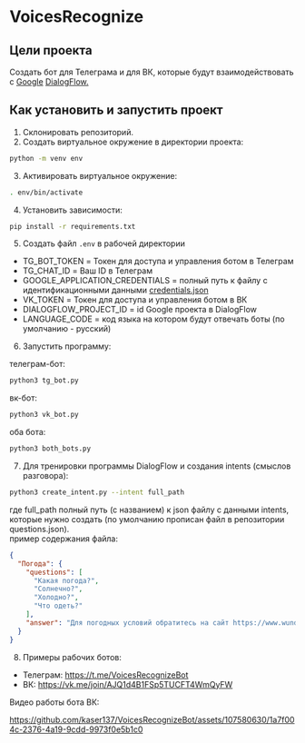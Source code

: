 # VoicesRecognize

## Цели проекта
Создать бот для Телеграма и для ВК, которые будут взаимодействовать с [Google](https://www.google.com/) [DialogFlow.](https://dialogflow.cloud.google.com/)

## Как установить и запустить проект

1. Склонировать репозиторий.
2. Создать виртуальное окружение в директории проекта:
```bash
python -m venv env
```
3. Активировать виртуальное окружение:

```bash
. env/bin/activate
```
   
4. Установить зависимости:
```bash
pip install -r requirements.txt
```

5. Создать файл `.env` в рабочей директории

* TG_BOT_TOKEN = Токен для доступа и управления ботом в Телеграм
* TG_CHAT_ID = Ваш ID в Телеграм
* GOOGLE_APPLICATION_CREDENTIALS = полный путь к файлу с идентификационными данными [credentials.json](https://cloud.google.com/dialogflow/es/docs/quick/setup#sdk)
* VK_TOKEN = Токен для доступа и управления ботом в ВК
* DIALOGFLOW_PROJECT_ID = id Google проекта в DialogFlow
* LANGUAGE_CODE = код языка на котором будут отвечать боты (по умолчанию - русский) 

6. Запустить программу:  

телеграм-бот:
```bash
python3 tg_bot.py
```
вк-бот:
```bash
python3 vk_bot.py
```
оба бота:
```bash
python3 both_bots.py
```

7. Для тренировки программы DialogFlow и создания intents (смыслов разговора):
```bash
python3 create_intent.py --intent full_path
```
где full_path полный путь (с названием) к json файлу с данными intents, которые нужно создать
(по умолчанию прописан файл в репозитории questions.json).  
пример содержания файла:
```json
{
  "Погода": {
    "questions": [
      "Какая погода?",
      "Солнечно?",
      "Холодно?",
      "Что одеть?"
    ],
    "answer": "Для погодных условий обратитесь на сайт https://www.wunderground.com"
  }
}
```


8. Примеры рабочих ботов:
* Телеграм: https://t.me/VoicesRecognizeBot
* ВК: https://vk.me/join/AJQ1d4B1FSp5TUCFT4WmQyFW

Видео работы бота ВК:


https://github.com/kaser137/VoicesRecognizeBot/assets/107580630/1a7f004c-2376-4a19-9cdd-9973f0e5b1c0







